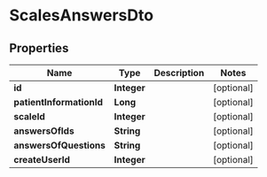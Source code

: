 # ScalesAnswersDto

## Properties
Name | Type | Description | Notes
------------ | ------------- | ------------- | -------------
**id** | **Integer** |  |  [optional]
**patientInformationId** | **Long** |  |  [optional]
**scaleId** | **Integer** |  |  [optional]
**answersOfIds** | **String** |  |  [optional]
**answersOfQuestions** | **String** |  |  [optional]
**createUserId** | **Integer** |  |  [optional]
